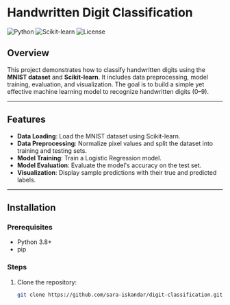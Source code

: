 # Handwritten Digit Classification

![Python](https://img.shields.io/badge/Python-3.8%2B-blue)
![Scikit-learn](https://img.shields.io/badge/Scikit--learn-1.0%2B-orange)
![License](https://img.shields.io/badge/License-MIT-green)

## Overview
This project demonstrates how to classify handwritten digits using the **MNIST dataset** and **Scikit-learn**. It includes data preprocessing, model training, evaluation, and visualization. The goal is to build a simple yet effective machine learning model to recognize handwritten digits (0–9).

---

## Features
- **Data Loading**: Load the MNIST dataset using Scikit-learn.
- **Data Preprocessing**: Normalize pixel values and split the dataset into training and testing sets.
- **Model Training**: Train a Logistic Regression model.
- **Model Evaluation**: Evaluate the model's accuracy on the test set.
- **Visualization**: Display sample predictions with their true and predicted labels.

---

## Installation

### Prerequisites
- Python 3.8+
- pip

### Steps
1. Clone the repository:
   ```bash
   git clone https://github.com/sara-iskandar/digit-classification.git
